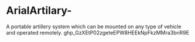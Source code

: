 # ArialArtilary-
A portable artillery system which can be mounted on any type of vehicle and operated remotely.
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
